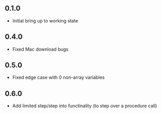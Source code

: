 ## 0.1.0
* Initial bring up to working state

## 0.4.0
* Fixed Mac download bugs

## 0.5.0
* Fixed edge case with 0 non-array variables

## 0.6.0
* Add limited step/step into functinality (to step over a procedure call)